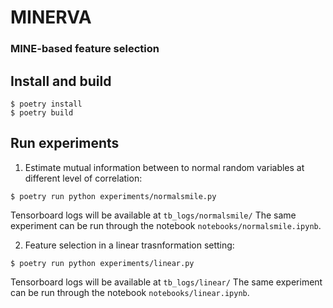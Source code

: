 # MINERVA

### MINE-based feature selection


## Install and build

```
$ poetry install
$ poetry build
```


## Run experiments

1. Estimate mutual information between to normal random variables at different level of correlation:
```
$ poetry run python experiments/normalsmile.py
```
Tensorboard logs will be available at `tb_logs/normalsmile/`
The same experiment can be run through the notebook `notebooks/normalsmile.ipynb`.



2. Feature selection in a linear trasnformation setting:
```
$ poetry run python experiments/linear.py
```
Tensorboard logs will be available at `tb_logs/linear/`
The same experiment can be run through the notebook `notebooks/linear.ipynb`.

